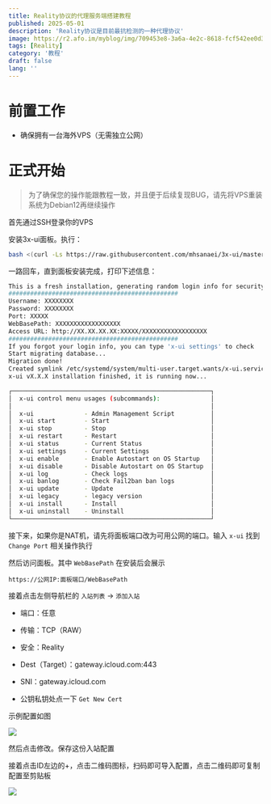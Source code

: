 ```yaml
---
title: Reality协议的代理服务端搭建教程
published: 2025-05-01
description: 'Reality协议是目前最抗检测的一种代理协议'
image: https://r2.afo.im/myblog/img/709453e8-3a6a-4e2c-8618-fcf542ee0d37.webp
tags: [Reality]
category: '教程'
draft: false 
lang: ''
---
```


# 前置工作

- 确保拥有一台海外VPS（无需独立公网）

# 正式开始

> 为了确保您的操作能跟教程一致，并且便于后续复现BUG，请先将VPS重装系统为Debian12再继续操作

首先通过SSH登录你的VPS

安装3x-ui面板。执行：

```bash
bash <(curl -Ls https://raw.githubusercontent.com/mhsanaei/3x-ui/master/install.sh)
```

一路回车，直到面板安装完成，打印下述信息：

```bash
This is a fresh installation, generating random login info for security concerns:
###############################################
Username: XXXXXXXX
Password: XXXXXXXX
Port: XXXXX
WebBasePath: XXXXXXXXXXXXXXXXXX
Access URL: http://XX.XX.XX.XX:XXXXX/XXXXXXXXXXXXXXXXXX
###############################################
If you forgot your login info, you can type 'x-ui settings' to check
Start migrating database...
Migration done!
Created symlink /etc/systemd/system/multi-user.target.wants/x-ui.service → /etc/systemd/system/x-ui.service.
x-ui vX.X.X installation finished, it is running now...

┌───────────────────────────────────────────────────────┐
│  x-ui control menu usages (subcommands):              │
│                                                       │
│  x-ui              - Admin Management Script          │
│  x-ui start        - Start                            │
│  x-ui stop         - Stop                             │
│  x-ui restart      - Restart                          │
│  x-ui status       - Current Status                   │
│  x-ui settings     - Current Settings                 │
│  x-ui enable       - Enable Autostart on OS Startup   │
│  x-ui disable      - Disable Autostart on OS Startup  │
│  x-ui log          - Check logs                       │
│  x-ui banlog       - Check Fail2ban ban logs          │
│  x-ui update       - Update                           │
│  x-ui legacy       - legacy version                   │
│  x-ui install      - Install                          │
│  x-ui uninstall    - Uninstall                        │
└───────────────────────────────────────────────────────┘
```

接下来，如果你是NAT机，请先将面板端口改为可用公网的端口。输入 `x-ui` 找到 `Change Port` 相关操作执行

然后访问面板。其中 `WebBasePath` 在安装后会展示

```url
https://公网IP:面板端口/WebBasePath
```

接着点击左侧导航栏的 `入站列表` -> `添加入站` 

- 端口：任意

- 传输：TCP（RAW）

- 安全：Reality

- Dest（Target）：gateway.icloud.com:443

- SNI：gateway.icloud.com

- 公钥私钥处点一下 `Get New Cert`

示例配置如图

![](https://r2.afo.im/myblog/img/bea44337-b899-4b11-a314-4c67b6ec3f51.webp)

然后点击修改。保存这份入站配置

接着点击ID左边的+，点击二维码图标，扫码即可导入配置，点击二维码即可复制配置至剪贴板

![](https://r2.afo.im/myblog/img/ab538d71-351c-4e3d-aebf-d5b0c32fd4ac.webp)
